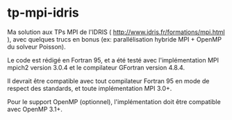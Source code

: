 # tp-mpi-idris
Ma solution aux TPs MPI de l'IDRIS ( http://www.idris.fr/formations/mpi.html ), avec quelques trucs en bonus (ex: parallélisation hybride MPI + OpenMP du solveur Poisson).

Le code est rédigé en Fortran 95, et a été testé avec l'implémentation MPI mpich2 version 3.0.4 et le compilateur GFortran version 4.8.4.

Il devrait être compatible avec tout compilateur Fortran 95 en mode de respect des standards, et toute implémentation MPI 3.0+.

Pour le support OpenMP (optionnel), l'implémentation doit être compatible avec OpenMP 3.1+.

